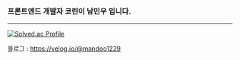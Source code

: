 ### 프론트엔드 개발자 코린이 남민우 입니다.

<!--
**mandoo1229/mandoo1229** is a ✨ _special_ ✨ repository because its `README.md` (this file) appears on your GitHub profile.

Here are some ideas to get you started:

- 🔭 I’m currently working on ...
- 🌱 I’m currently learning ...
- 👯 I’m looking to collaborate on ...
- 🤔 I’m looking for help with ...
- 💬 Ask me about ...
- 📫 How to reach me: ...
- 😄 Pronouns: ...
- ⚡ Fun fact: ...
-->


---
[![Solved.ac Profile](http://mazassumnida.wtf/api/generate_badge?boj=mandoo1229)](https://solved.ac/mandoo1229)


블로그 : https://velog.io/@mandoo1229
